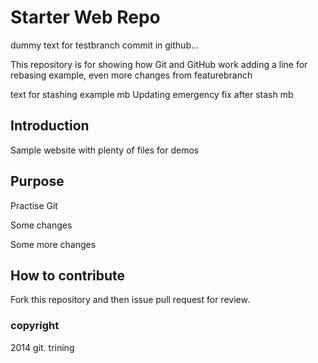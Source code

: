 # Starter Web Repo

dummy text for testbranch commit in github...

This repository is for showing how Git and GitHub work
adding a line for rebasing example, 
even more changes from featurebranch 

text for stashing example mb
Updating emergency fix after stash mb

## Introduction

Sample website with plenty of files for demos

## Purpose

Practise Git 

Some changes

Some more changes

## How to contribute
Fork this repository and then issue pull request for review.

### copyright

2014 git. trining
